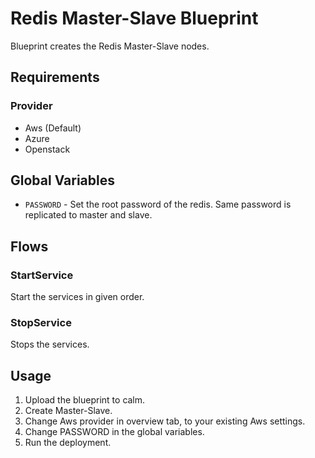 Redis Master-Slave Blueprint
=======================

Blueprint creates the Redis Master-Slave nodes. 

Requirements
------------
### Provider
- Aws (Default)
- Azure
- Openstack

Global Variables
----------
- `PASSWORD` - Set the root password of the redis. Same password is replicated to master and slave.


Flows
-------
### StartService
Start the services in given order.
### StopService
Stops the services.


Usage
-----
1. Upload the blueprint to calm.
2. Create Master-Slave.
3. Change Aws provider in overview tab, to your existing Aws settings.
4. Change PASSWORD in the global variables.
5. Run the deployment.
